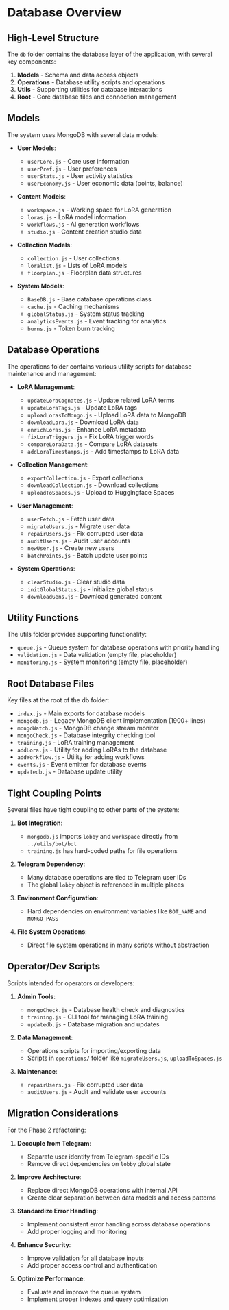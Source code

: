 # Database Overview

## High-Level Structure
The `db` folder contains the database layer of the application, with several key components:

1. **Models** - Schema and data access objects
2. **Operations** - Database utility scripts and operations
3. **Utils** - Supporting utilities for database interactions
4. **Root** - Core database files and connection management

## Models
The system uses MongoDB with several data models:

- **User Models**:
  - `userCore.js` - Core user information
  - `userPref.js` - User preferences
  - `userStats.js` - User activity statistics
  - `userEconomy.js` - User economic data (points, balance)

- **Content Models**:
  - `workspace.js` - Working space for LoRA generation
  - `loras.js` - LoRA model information
  - `workflows.js` - AI generation workflows
  - `studio.js` - Content creation studio data

- **Collection Models**:
  - `collection.js` - User collections
  - `loralist.js` - Lists of LoRA models
  - `floorplan.js` - Floorplan data structures

- **System Models**:
  - `BaseDB.js` - Base database operations class
  - `cache.js` - Caching mechanisms
  - `globalStatus.js` - System status tracking
  - `analyticsEvents.js` - Event tracking for analytics
  - `burns.js` - Token burn tracking

## Database Operations
The operations folder contains various utility scripts for database maintenance and management:

- **LoRA Management**:
  - `updateLoraCognates.js` - Update related LoRA terms
  - `updateLoraTags.js` - Update LoRA tags
  - `uploadLorasToMongo.js` - Upload LoRA data to MongoDB
  - `downloadLora.js` - Download LoRA data
  - `enrichLoras.js` - Enhance LoRA metadata
  - `fixLoraTriggers.js` - Fix LoRA trigger words
  - `compareLoraData.js` - Compare LoRA datasets
  - `addLoraTimestamps.js` - Add timestamps to LoRA data

- **Collection Management**:
  - `exportCollection.js` - Export collections
  - `downloadCollection.js` - Download collections
  - `uploadToSpaces.js` - Upload to Huggingface Spaces

- **User Management**:
  - `userFetch.js` - Fetch user data
  - `migrateUsers.js` - Migrate user data
  - `repairUsers.js` - Fix corrupted user data
  - `auditUsers.js` - Audit user accounts
  - `newUser.js` - Create new users
  - `batchPoints.js` - Batch update user points

- **System Operations**:
  - `clearStudio.js` - Clear studio data
  - `initGlobalStatus.js` - Initialize global status
  - `downloadGens.js` - Download generated content

## Utility Functions
The utils folder provides supporting functionality:

- `queue.js` - Queue system for database operations with priority handling
- `validation.js` - Data validation (empty file, placeholder)
- `monitoring.js` - System monitoring (empty file, placeholder)

## Root Database Files
Key files at the root of the db folder:

- `index.js` - Main exports for database models
- `mongodb.js` - Legacy MongoDB client implementation (1900+ lines)
- `mongoWatch.js` - MongoDB change stream monitor
- `mongoCheck.js` - Database integrity checking tool
- `training.js` - LoRA training management
- `addLora.js` - Utility for adding LoRAs to the database
- `addWorkflow.js` - Utility for adding workflows
- `events.js` - Event emitter for database events
- `updatedb.js` - Database update utility

## Tight Coupling Points
Several files have tight coupling to other parts of the system:

1. **Bot Integration**:
   - `mongodb.js` imports `lobby` and `workspace` directly from `../utils/bot/bot`
   - `training.js` has hard-coded paths for file operations

2. **Telegram Dependency**:
   - Many database operations are tied to Telegram user IDs
   - The global `lobby` object is referenced in multiple places

3. **Environment Configuration**:
   - Hard dependencies on environment variables like `BOT_NAME` and `MONGO_PASS`

4. **File System Operations**:
   - Direct file system operations in many scripts without abstraction

## Operator/Dev Scripts
Scripts intended for operators or developers:

1. **Admin Tools**:
   - `mongoCheck.js` - Database health check and diagnostics
   - `training.js` - CLI tool for managing LoRA training
   - `updatedb.js` - Database migration and updates

2. **Data Management**:
   - Operations scripts for importing/exporting data
   - Scripts in `operations/` folder like `migrateUsers.js`, `uploadToSpaces.js`

3. **Maintenance**:
   - `repairUsers.js` - Fix corrupted user data
   - `auditUsers.js` - Audit and validate user accounts

## Migration Considerations
For the Phase 2 refactoring:

1. **Decouple from Telegram**:
   - Separate user identity from Telegram-specific IDs
   - Remove direct dependencies on `lobby` global state

2. **Improve Architecture**:
   - Replace direct MongoDB operations with internal API
   - Create clear separation between data models and access patterns

3. **Standardize Error Handling**:
   - Implement consistent error handling across database operations
   - Add proper logging and monitoring

4. **Enhance Security**:
   - Improve validation for all database inputs
   - Add proper access control and authentication

5. **Optimize Performance**:
   - Evaluate and improve the queue system
   - Implement proper indexes and query optimization 